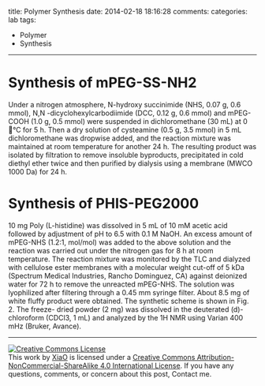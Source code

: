 title: Polymer Synthesis
date: 2014-02-18 18:16:28
comments:
categories: lab
tags: 
  - Polymer 
  - Synthesis
---
# Synthesis of mPEG-SS-NH2

Under a nitrogen atmosphere, N-hydroxy succinimide (NHS, 0.07 g, 0.6 mmol), N,N -dicyclohexylcarbodiimide (DCC, 0.12 g, 0.6 mmol) and mPEG-COOH (1.0 g, 0.5 mmol) were suspended in dichloromethane (30 mL) at 0 °C for 5 h. Then a dry solution of cysteamine (0.5 g, 3.5 mmol) in 5 mL dichloromethane was dropwise added, and the reaction mixture was maintained at room temperature for another 24 h. The resulting product was isolated by filtration to remove insoluble byproducts, precipitated in cold diethyl ether twice and then purified by dialysis using a membrane (MWCO 1000 Da) for 24 h.
<!--more-->

# Synthesis of PHIS-PEG2000

10 mg Poly (L-histidine) was dissolved in 5 mL of 10 mM acetic acid followed by adjustment of pH to 6.5 with 0.1 M NaOH. An excess amount of mPEG-NHS (1.2:1, mol/mol) was added to the above solution and the reaction was carried out under the nitrogen gas for 8 h at room temperature. The reaction mixture was monitored by the TLC and dialyzed with cellulose ester membranes with a molecular weight cut-off of 5 kDa (Spectrum Medical Industries, Rancho Dominguez, CA) against deionized water for 72 h to remove the unreacted mPEG-NHS. The solution was lyophilized after filtering through a 0.45 mm syringe filter. About 8.5 mg of white fluffy product were obtained. The synthetic scheme is shown in Fig. 2. The freeze- dried powder (2 mg) was dissolved in the deuterated (d)-chloroform (CDCl3, 1 mL) and analyzed by the 1H NMR using Varian 400 mHz (Bruker, Avance).

---
<a rel="license" href="http://creativecommons.org/licenses/by-nc-sa/4.0/"><img alt="Creative Commons License" style="border-width:0; border-radius: 0px !important; display: block; margin-left: auto; margin-right: auto" src="/img/by-nc-sa.svg" /></a>This work by <a xmlns:cc="http://creativecommons.org/ns#" href="mailto:navyshaw@yaoo.com" property="cc:attributionName" rel="cc:attributionURL">XiaO</a> is licensed under a <a rel="license" href="http://creativecommons.org/licenses/by-nc-sa/4.0/">Creative Commons Attribution-NonCommercial-ShareAlike 4.0 International License</a>. If you have any questions, comments, or concern about this post, Contact me.